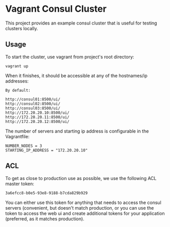 # Vagrant Consul Cluster

This project provides an example consul cluster that is useful for testing
clusters locally.

## Usage

To start the cluster, use vagrant from project's root directory:

	vagrant up

When it finishes, it should be accessible at any of the hostnames/ip addresses:

	By default:

	http://consul01:8500/ui/
	http://consul02:8500/ui/
	http://consul03:8500/ui/
	http://172.20.20.10:8500/ui/
	http://172.20.20.11:8500/ui/
	http://172.20.20.12:8500/ui/

The number of servers and starting ip address is configurable in the
Vagrantfile:

	NUMBER_NODES = 3
	STARTING_IP_ADDRESS = "172.20.20.10"

## ACL

To get as close to production use as possible, we use the following ACL master
token:

	3a6efcc8-b0e5-93e8-9188-b7cda829b929

You can either use this token for anything that needs to access the consul
servers (convenient, but doesn't match production, or you can use the token to
access the web ui and create additional tokens for your application (preferred,
as it matches production).

